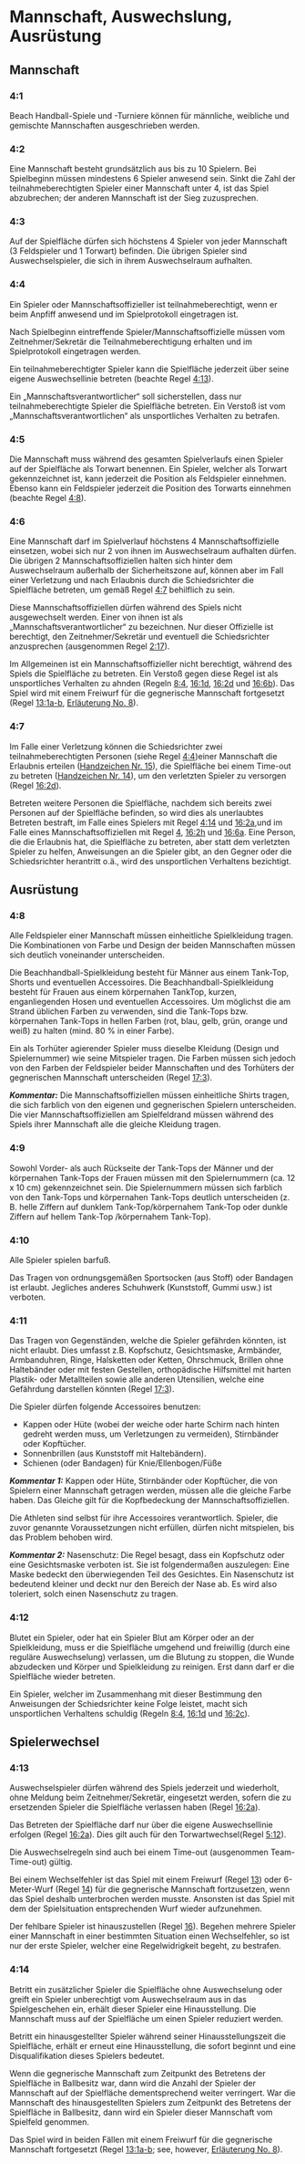 # Mannschaft, Auswechslung, Ausrüstung

## Mannschaft

### 4:1
Beach Handball-Spiele und -Turniere können für männliche, weibliche
und gemischte Mannschaften ausgeschrieben werden.

### 4:2
Eine Mannschaft besteht grundsätzlich aus bis zu 10 Spielern. Bei
Spielbeginn müssen mindestens 6 Spieler anwesend sein. Sinkt die
Zahl der teilnahmeberechtigten Spieler einer Mannschaft unter 4, ist
das Spiel abzubrechen; der anderen Mannschaft ist der Sieg
zuzusprechen.

### 4:3
Auf der Spielfläche dürfen sich höchstens 4 Spieler von jeder
Mannschaft (3 Feldspieler und 1 Torwart) befinden. Die übrigen
Spieler sind Auswechselspieler, die sich in ihrem Auswechselraum
aufhalten.

### 4:4
Ein Spieler oder Mannschaftsoffizieller ist teilnahmeberechtigt, wenn
er beim Anpfiff anwesend und im Spielprotokoll eingetragen ist.

Nach Spielbeginn eintreffende Spieler/Mannschaftsoffizielle müssen
vom Zeitnehmer/Sekretär die Teilnahmeberechtigung erhalten und im
Spielprotokoll eingetragen werden.

Ein teilnahmeberechtigter Spieler kann die Spielfläche jederzeit über
seine eigene Auswechsellinie betreten (beachte Regel [4:13](#4:13)).

Ein „Mannschaftsverantwortlicher“ soll sicherstellen, dass nur
teilnahmeberechtigte Spieler die Spielfläche betreten. Ein Verstoß ist
vom „Mannschaftsverantwortlichen“ als unsportliches Verhalten zu
betrafen. 

### 4:5 
Die Mannschaft muss während des gesamten Spielverlaufs einen
Spieler auf der Spielfläche als Torwart benennen. Ein Spieler, welcher
als Torwart gekennzeichnet ist, kann jederzeit die Position als
Feldspieler einnehmen. Ebenso kann ein Feldspieler jederzeit die
Position des Torwarts einnehmen (beachte Regel [4:8](#4:8)).

### 4:6 
Eine Mannschaft darf im Spielverlauf höchstens
4 Mannschaftsoffizielle einsetzen, wobei sich nur 2 von ihnen im
Auswechselraum aufhalten dürfen. Die übrigen
2 Mannschaftsoffiziellen halten sich hinter dem Auswechselraum
außerhalb der Sicherheitszone auf, können aber im Fall einer
Verletzung und nach Erlaubnis durch die Schiedsrichter die
Spielfläche betreten, um gemäß Regel [4:7](#4:7) behilflich zu sein.

Diese Mannschaftsoffiziellen dürfen während des Spiels nicht
ausgewechselt werden. Einer von ihnen ist als
„Mannschaftsverantwortlicher“ zu bezeichnen. Nur dieser Offizielle ist
berechtigt, den Zeitnehmer/Sekretär und eventuell die Schiedsrichter
anzusprechen (ausgenommen Regel [2:17](#2:17)).

Im Allgemeinen ist ein Mannschaftsoffizieller nicht berechtigt,
während des Spiels die Spielfläche zu betreten. Ein Verstoß gegen
diese Regel ist als unsportliches Verhalten zu ahnden (Regeln [8:4](#8:4), [16:1d](#16:1), [16:2d](#16:2) und [16:6b](#16:6)). Das Spiel wird mit einem Freiwurf für die
gegnerische Mannschaft fortgesetzt (Regel [13:1a-b](#13:1), [Erläuterung No. 8](#8.-unterbrechung-durch-den-zeitnehmer)).

### 4:7 
Im Falle einer Verletzung können die Schiedsrichter zwei
teilnahmeberechtigten Personen (siehe Regel [4:4](#4:4))einer Mannschaft
die Erlaubnis erteilen ([Handzeichen Nr. 15](#14---time-out)), die Spielfläche bei einem
Time-out zu betreten ([Handzeichen Nr. 14](#14---time-out)), um den verletzten Spieler
zu versorgen (Regel [16:2d](#16:2)).

Betreten weitere Personen die Spielfläche, nachdem sich bereits zwei
Personen auf der Spielfläche befinden, so wird dies als unerlaubtes
Betreten bestraft, im Falle eines Spielers mit Regel [4:14](#4:14) und [16:2a](#16:2),und im Falle eines Mannschaftsoffiziellen mit Regel [4](#4), [16:2h](#16:2) und [16:6a](#16:6).  Eine Person, die die Erlaubnis hat, die Spielfläche zu betreten,
aber statt dem verletzten Spieler zu helfen, Anweisungen an die
Spieler gibt, an den Gegner oder die Schiedsrichter herantritt o.ä.,
wird des unsportlichen Verhaltens bezichtigt.

## Ausrüstung

### 4:8
Alle Feldspieler einer Mannschaft müssen einheitliche Spielkleidung
tragen. Die Kombinationen von Farbe und Design der beiden
Mannschaften müssen sich deutlich voneinander unterscheiden.

Die Beachhandball-Spielkleidung  besteht für Männer aus einem Tank-Top, Shorts und eventuellen Accessoires. Die Beachhandball-Spielkleidung besteht für Frauen aus einem körpernahen TankTop, kurzen, enganliegenden Hosen und eventuellen Accessoires. Um möglichst die am Strand üblichen Farben zu verwenden, sind die Tank-Tops bzw. körpernahen Tank-Tops in hellen Farben
(rot, blau, gelb, grün, orange und weiß) zu halten (mind. 80 % in einer Farbe).

Ein als Torhüter agierender Spieler muss dieselbe Kleidung (Design
und Spielernummer) wie seine Mitspieler tragen. Die Farben müssen
sich jedoch von den Farben der Feldspieler beider Mannschaften und
des Torhüters der gegnerischen Mannschaft unterscheiden (Regel [17:3](#17:3)).

***Kommentar:***
Die Mannschaftsoffiziellen müssen einheitliche Shirts tragen, die sich
farblich von den eigenen und gegnerischen Spielern unterscheiden. Die vier Mannschaftsoffiziellen am Spielfeldrand müssen während des Spiels
ihrer Mannschaft alle die gleiche Kleidung tragen. 

### 4:9 
Sowohl Vorder- als auch Rückseite der Tank-Tops der Männer und der körpernahen Tank-Tops der Frauen müssen mit den Spielernummern (ca. 12 x 10 cm) gekennzeichnet sein. Die Spielernummern müssen sich farblich von den Tank-Tops und körpernahen Tank-Tops deutlich unterscheiden (z. B. helle Ziffern auf dunklem Tank-Top/körpernahem Tank-Top oder dunkle Ziffern auf hellem Tank-Top /körpernahem Tank-Top).

### 4:10
Alle Spieler spielen barfuß.

Das Tragen von ordnungsgemäßen Sportsocken (aus Stoff) oder
Bandagen ist erlaubt. Jegliches anderes Schuhwerk (Kunststoff,
Gummi usw.) ist verboten. 

### 4:11
Das Tragen von Gegenständen, welche die Spieler gefährden
könnten, ist nicht erlaubt. Dies umfasst z.B. Kopfschutz,
Gesichtsmaske, Armbänder, Armbanduhren, Ringe, Halsketten oder
Ketten, Ohrschmuck, Brillen ohne Haltebänder oder mit festen
Gestellen, orthopädische Hilfsmittel mit harten Plastik- oder
Metallteilen sowie alle anderen Utensilien, welche eine Gefährdung
darstellen könnten (Regel [17:3](#17:3)).

Die Spieler dürfen folgende Accessoires benutzen:
- Kappen oder Hüte (wobei der weiche oder harte Schirm nach hinten
gedreht werden muss, um Verletzungen zu vermeiden),
Stirnbänder oder Kopftücher.
- Sonnenbrillen (aus Kunststoff mit Haltebändern).
- Schienen (oder Bandagen) für Knie/Ellenbogen/Füße

***Kommentar 1:***
Kappen oder Hüte, Stirnbänder oder Kopftücher, die von Spielern einer
Mannschaft getragen werden, müssen alle die gleiche Farbe haben. Das
Gleiche gilt für die Kopfbedeckung der Mannschaftsoffiziellen.

Die Athleten sind selbst für ihre Accessoires verantwortlich. Spieler, die
zuvor genannte Voraussetzungen nicht erfüllen, dürfen nicht mitspielen, bis
das Problem behoben wird.

***Kommentar 2:***
Nasenschutz: Die Regel besagt, dass ein Kopfschutz oder eine
Gesichtsmaske verboten ist. Sie ist folgendermaßen auszulegen: Eine
Maske bedeckt den überwiegenden Teil des Gesichtes. Ein Nasenschutz
ist bedeutend kleiner und deckt nur den Bereich der Nase ab. Es wird also
toleriert, solch einen Nasenschutz zu tragen.

### 4:12 
Blutet ein Spieler, oder hat ein Spieler Blut am Körper oder an der
Spielkleidung, muss er die Spielfläche umgehend und freiwillig (durch
eine reguläre Auswechselung) verlassen, um die Blutung zu stoppen,
die Wunde abzudecken und Körper und Spielkleidung zu reinigen.
Erst dann darf er die Spielfläche wieder betreten.

Ein Spieler, welcher im Zusammenhang mit dieser Bestimmung den
Anweisungen der Schiedsrichter keine Folge leistet, macht sich
unsportlichen Verhaltens schuldig (Regeln [8:4](#8:4), [16:1d](#16:1) und [16:2c](#16:2)).

## Spielerwechsel

### 4:13 
Auswechselspieler dürfen während des Spiels jederzeit und
wiederholt, ohne Meldung beim Zeitnehmer/Sekretär, eingesetzt
werden, sofern die zu ersetzenden Spieler die Spielfläche verlassen
haben (Regel [16:2a](#16:2)).

Das Betreten der Spielfläche darf nur über die eigene Auswechsellinie
erfolgen (Regel [16:2a](#16:2)). Dies gilt auch für den Torwartwechsel(Regel [5:12](#5:12)).

Die Auswechselregeln sind auch bei einem Time-out (ausgenommen
Team-Time-out) gültig.

Bei einem Wechselfehler ist das Spiel mit einem Freiwurf
(Regel [13](#13)) oder 6-Meter-Wurf (Regel [14](#14)) für die gegnerische Mannschaft
fortzusetzen, wenn das Spiel deshalb unterbrochen werden musste.
Ansonsten ist das Spiel mit dem der Spielsituation entsprechenden
Wurf wieder aufzunehmen.

Der fehlbare Spieler ist hinauszustellen (Regel [16](#16)). Begehen mehrere
Spieler einer Mannschaft in einer bestimmten Situation einen
Wechselfehler, so ist nur der erste Spieler, welcher eine
Regelwidrigkeit begeht, zu bestrafen.

### 4:14 
Betritt ein zusätzlicher Spieler die Spielfläche ohne Auswechselung
oder greift ein Spieler unberechtigt vom Auswechselraum aus in das
Spielgeschehen ein, erhält dieser Spieler eine Hinausstellung. Die Mannschaft muss auf der Spielfläche um einen Spieler reduziert
werden.

Betritt ein hinausgestellter Spieler während seiner Hinausstellungszeit
die Spielfläche, erhält er erneut eine Hinausstellung, die sofort beginnt und eine Disqualifikation dieses Spielers bedeutet.

Wenn die gegnerische Mannschaft zum Zeitpunkt des Betretens der
Spielfläche in Ballbesitz war, dann wird die Anzahl der Spieler der
Mannschaft auf der Spielfläche dementsprechend weiter verringert.
War die Mannschaft des hinausgestellten Spielers zum Zeitpunkt des
Betretens der Spielfläche in Ballbesitz, dann wird ein Spieler dieser
Mannschaft vom Spielfeld genommen.

Das Spiel wird in beiden Fällen mit einem Freiwurf für die gegnerische
Mannschaft fortgesetzt (Regel [13:1a-b](#13:1); see, however, [Erläuterung No. 8](#8.-unterbrechung-durch-den-zeitnehmer)).

